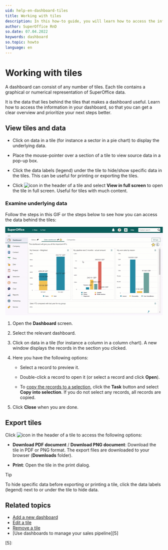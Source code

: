 ```yaml
---
uid: help-en-dashboard-tiles
title: Working with tiles
description: In this how-to guide, you will learn how to access the information in your dashboard, so that you can get a clear overview and prioritize your next steps better.
author: SuperOffice RnD
so.date: 07.04.2022
keywords: dashboard
so.topic: howto
language: en
---
```


# Working with tiles

A dashboard can consist of any number of tiles. Each tile contains a graphical or numerical representation of SuperOffice data.

It is the data that lies behind the tiles that makes a dashboard useful. Learn how to access the information in your dashboard, so that you can get a clear overview and prioritize your next steps better.

## View tiles and data

* Click on data in a tile (for instance a sector in a pie chart) to display the underlying data.

* Place the mouse-pointer over a section of a tile to view source data in a pop-up box.

* Click the data labels (legend) under the tile to hide/show specific data in the tiles. This can be useful for printing or exporting the tiles.

* Click ![icon][img1] in the header of a tile and select **View in full screen** to open the tile in full screen. Useful for tiles with much content.

### Examine underlying data

Follow the steps in this GIF or the steps below to see how you can access the data behind the tiles:

![Reveal the data behind your graph with dashboard drill down -screenshot][img2]

1. Open the **Dashboard** screen.

2. Select the relevant dashboard.

3. Click on data in a tile (for instance a column in a column chart). A new window displays the records in the section you clicked.

4. Here you have the following options:

    * Select a record to preview it.

    * Double-click a record to open it (or select a record and click **Open**).

    * To [copy the records to a selection][4], click the **Task** button and select **Copy into selection**. If you do not select any records, all records are copied.

5. Click **Close** when you are done.

## Export tiles

Click ![icon][img1] in the header of a tile to access the following options:

* **Download PDF document** / **Download PNG document**: Download the tile in PDF or PNG format. The export files are downloaded to your browser (**Downloads** folder).

* **Print**: Open the tile in the print dialog.

> [!TIP]
> To hide specific data before exporting or printing a tile, click the data labels (legend) next to or under the tile to hide data.

## Related topics

* [Add a new dashboard][1]
* [Edit a tile][2]
* [Remove a tile][3]
* [Use dashboards to manage your sales pipeline][5]

<!-- Referenced links -->
[1]: create.md
[2]: edit-tile.md
[3]: remove-tile.md
[4]: ../../search-options/selection/learn/update/add-members-to-static.md
[5]:

<!-- Referenced images -->
[img1]: ../../../../common/icons/context-menu.png
[img2]: media/10-drill-down.gif
